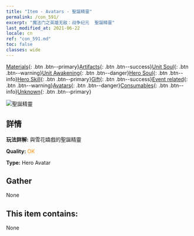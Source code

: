 ```yaml
---
title: "Item - Avatars - 聖誕精靈"
permalink: /con_591/
excerpt: "魔法门之英雄无敌：战争纪元  聖誕精靈"
last_modified_at: 2021-06-22
locale: cn
ref: "con_591.md"
toc: false
classes: wide
---
```

 [Materials](/ItemsCN/){: .btn .btn--primary}[Artifacts](/ItemsCN/Artifacts/){: .btn .btn--success}[Unit Soul](/ItemsCN/UnitSoul/){: .btn .btn--warning}[Unit Awakening](/ItemsCN/UnitAwakening/){: .btn .btn--danger}[Hero Soul](/ItemsCN/HeroSoul/){: .btn .btn--info}[Hero Skill](/ItemsCN/HeroSkill/){: .btn .btn--primary}[Gift](/ItemsCN/Gift/){: .btn .btn--success}[Event related](/ItemsCN/Events/){: .btn .btn--warning}[Avatars](/ItemsCN/Avatars/){: .btn .btn--danger}[Consumables](/ItemsCN/Consumables/){: .btn .btn--info}[Unknown](/ItemsCN/Unknown/){: .btn .btn--primary}

 ![聖誕精靈](/images/h/h_MutareDrake5.jpg)

## 詳情
 **玩法詳解:** 與雪花嬉戲的聖誕精靈

 **Quality:** <span style="color: #FF8C00">OK</span>

 **Type:** Hero Avatar

## Gather

  None

## This item contains:

  None

